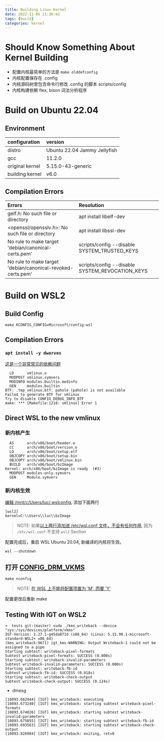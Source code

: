 ```yaml
---
title: Building Linux Kernel
date: 2022-11-06 11:38:43
tags: [build]
categories: kernel
---
```


# Should Know Something About Kernel Building

- 配置内核最简单的方法是 `make olddefconfig`
- 内核配置保存在 .config
- 内核源码树里包含命令行修改 .config 的脚本 scripts/config
- 内核构建依赖 flex, bison 词法分析程序

# Build on Ubuntu 22.04

## Environment

| configuration             | version                            |
|:--------------------------|:-----------------------------------|
| distro                    | Ubuntu 22.04 Jammy Jellyfish       |
| gcc                       | 11.2.0                             |
| original kernel           | 5.15.0-43-generic                  |
| building kernel           | v6.0                               |

## Compilation Errors 

|  Errors                                                        | Resolution                                             |
|:---------------------------------------------------------------|:-------------------------------------------------------|
| gelf.h: No such file or directory                              | apt install libelf-dev                                 |
| <openssl/opensslv.h>: No such file or directory                | apt install libssl-dev                                 |
| No rule to make target 'debian/canonical-certs.pem'            | scripts/config --disable SYSTEM_TRUSTED_KEYS           |
| No rule to make target 'debian/canonical-revoked-certs.pem'    | scripts/config --disable SYSTEM_REVOCATION_KEYS        |

# Build on WSL2

## Build Config

```
make KCONFIG_CONFIG=Microsoft/config-wsl
```

## Compilation Errors

### `apt install -y dwarves`

[这是一个非常常见的依赖问题](https://blog.csdn.net/qq_36393978/article/details/124274364)

```
  LD      vmlinux.o
  MODPOST vmlinux.symvers
  MODINFO modules.builtin.modinfo
  GEN     modules.builtin
BTF: .tmp_vmlinux.btf: pahole (pahole) is not available
Failed to generate BTF for vmlinux
Try to disable CONFIG_DEBUG_INFO_BTF
make: *** [Makefile:1218: vmlinux] Error 1
```

## Direct WSL to the new vmlinux

### 新内核产生

```
  AS      arch/x86/boot/header.o
  CC      arch/x86/boot/version.o
  LD      arch/x86/boot/setup.elf
  OBJCOPY arch/x86/boot/setup.bin
  OBJCOPY arch/x86/boot/vmlinux.bin
  BUILD   arch/x86/boot/bzImage
Kernel: arch/x86/boot/bzImage is ready  (#3)
  MODPOST modules-only.symvers
  GEN     Module.symvers
```

### 新内核生效

[编辑 /mnt/c/Users/luc/.wslconfig](https://falco.org/blog/falco-wsl2-custom-kernel/), 添加下面两行

```
[wsl2]
kernel=C:\\Users\\luc\\bzImage
```

> NOTE: 如果[以上两行添加进 /etc/wsl.conf 文件，不会有任何作用](https://devblogs.microsoft.com/commandline/automatically-configuring-wsl/), 因为 `/etc/wsl.conf` 不支持 `wsl2` Section


配置完成后，重启 WSL Ubuntu 20.04, 新编译的内核将生效。

```
wsl --shutdown
```

## 打开 [CONFIG_DRM_VKMS](https://docs.kernel.org/gpu/vkms.html)

```
make nconfig
```

> NOTE: [在 WSL 上不能将配置项置为 'M', 而要 'Y'](https://unix.stackexchange.com/questions/594470/wsl-2-does-not-have-lib-modules)


配置更改后重新 make

## Testing With IGT on WSL2

```
➜  tests git:(master) sudo ./kms_writeback --device "sys:/sys/devices/platform/vkms"
IGT-Version: 1.27.1-g45da871d (x86_64) (Linux: 5.15.90.1-microsoft-standard-WSL2+ x86_64)
(kms_writeback:9671) igt_kms-WARNING: Output Writeback-1 could not be assigned to a pipe
Starting subtest: writeback-pixel-formats
Subtest writeback-pixel-formats: SUCCESS (0.000s)
Starting subtest: writeback-invalid-parameters
Subtest writeback-invalid-parameters: SUCCESS (0.000s)
Starting subtest: writeback-fb-id
Subtest writeback-fb-id: SUCCESS (0.018s)
Starting subtest: writeback-check-output
Subtest writeback-check-output: SUCCESS (0.124s)
```

- dmesg

```
[10893.662944] [IGT] kms_writeback: executing
[10893.673240] [IGT] kms_writeback: starting subtest writeback-pixel-formats
[10893.674026] [IGT] kms_writeback: starting subtest writeback-invalid-parameters
[10893.675055] [IGT] kms_writeback: starting subtest writeback-fb-id
[10893.693563] [IGT] kms_writeback: starting subtest writeback-check-output
[10893.826984] [IGT] kms_writeback: exiting, ret=0
```

